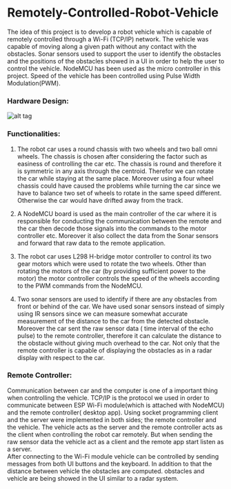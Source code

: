 # Remotely-Controlled-Robot-Vehicle

The idea of this project is to develop a robot vehicle which is capable of remotely controlled through a Wi-Fi (TCP/IP) network. 
The vehicle was capable of moving along a given path without any contact with the obstacles. 
Sonar sensors used to support the user to identify the obstacles and the positions of the obstacles showed in a UI in order 
to help the user to control the vehicle. NodeMCU has been used as the micro controller in this project. 
Speed of the vehicle has been controlled using Pulse Width Modulation(PWM). 

### Hardware Design:
![alt tag](Remotely-Controlled-Robot-Vehicle/Hardware_design.png)

### Functionalities:
1. The robot car uses a round chassis with two wheels and two ball omni wheels. 
    The chassis is chosen after considering the factor such as easiness of controlling the car etc. 
    The chassis is round and therefore it is symmetric in any axis through the centroid. 
    Therefor we can rotate the car while staying at the same place. 
    Moreover using a four wheel chassis could have caused the problems while turning the car since we have to balance two set 	of wheels to rotate in the same speed different. 
    Otherwise the car would have drifted away from the track.

2. A NodeMCU board is used as the main controller of the car where it is responsible for conducting the communication between the remote and the car then decode those signals into the commands to the motor controller etc. 
    Moreover it also collect the data from the Sonar sensors and forward that raw data to the remote application. 

3. The robot car uses L298 H-bridge motor controller to control its two gear motors which were used to rotate the two wheels. 
    Other than rotating the motors of the car (by providing sufficient power to the motor) the motor controller controls the speed of the wheels according to the PWM commands from the NodeMCU.

4. Two sonar sensors are used to identify if there are any obstacles from front or behind of the car. 
    We have used sonar sensors instead of simply using IR sensors since we can measure somewhat accurate measurement of the distance to the car from the detected obstacle. 
    Moreover the car sent the raw sensor data ( time interval of the echo pulse) to the remote controller, therefore it can calculate the distance to the obstacle without giving much overhead to the car. 
    Not only that the remote controller is capable of displaying the obstacles as in a radar display with respect to the car.
    
### Remote Controller:
  Communication between car and the computer is one of a important thing when controlling the vehicle. 
  TCP/IP is the protocol we used in order to communicate between ESP Wi-Fi module(which is attached with NodeMCU) and the remote controller( desktop app). 
  Using socket programming client and the server were implemented in both sides; the remote controller and the vehicle. 
  The vehicle acts as the server and the remote controller acts as the client when controlling the robot car remotely. 
  But when sending the raw sensor data the vehicle act as a client and the remote app start listen as a server.  
  After connecting to the Wi-Fi module vehicle can be controlled by sending messages from both UI buttons and the keyboard. 
  In addition to that the distance between vehicle the obstacles are computed. 
  obstacles and vehicle are being showed in the UI similar to a radar system.

